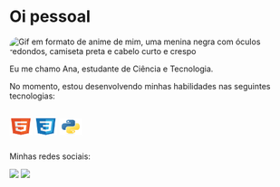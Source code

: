 # Oi pessoal

<img align="center" alt="Gif em formato de anime de mim, uma menina negra com óculos redondos, camiseta preta e cabelo curto e crespo" height="150" style="border-radius:50px;" src="https://media.discordapp.net/attachments/1097955542737092711/1097955590774472885/picasion.com_eab7bbaa4020981b9f07ffd8463dd371.gif"> 

Eu me chamo Ana, estudante de Ciência e Tecnologia.

No momento, estou desenvolvendo minhas habilidades nas seguintes tecnologias:
<div style="display: inline_block"><br>
    <img align="center" alt="Logo HTML" height="30" width="40" src="https://raw.githubusercontent.com/devicons/devicon/master/icons/html5/html5-original.svg">
    <img align="center" alt="Logo CSS" height="30" width="40" src="https://raw.githubusercontent.com/devicons/devicon/master/icons/css3/css3-original.svg">
    <img align="center" alt="Logo Python" height="30" width="40" src="https://raw.githubusercontent.com/devicons/devicon/master/icons/python/python-original.svg">
  </div>

##

Minhas redes sociais:
<div>
    <a href="mailto:anabealmeidas@gmail.com"><img src="https://img.shields.io/badge/Gmail-D14836?style=for-the-badge&logo=gmail&logoColor=white"></a>
    <a href="https://www.linkedin.com/in/ana-beatriz-almeida-543a5a16b/" target="_blank"><img src="https://img.shields.io/badge/LinkedIn-0077B5?style=for-the-badge&logo=linkedin&logoColor=white"></a>
</div>
